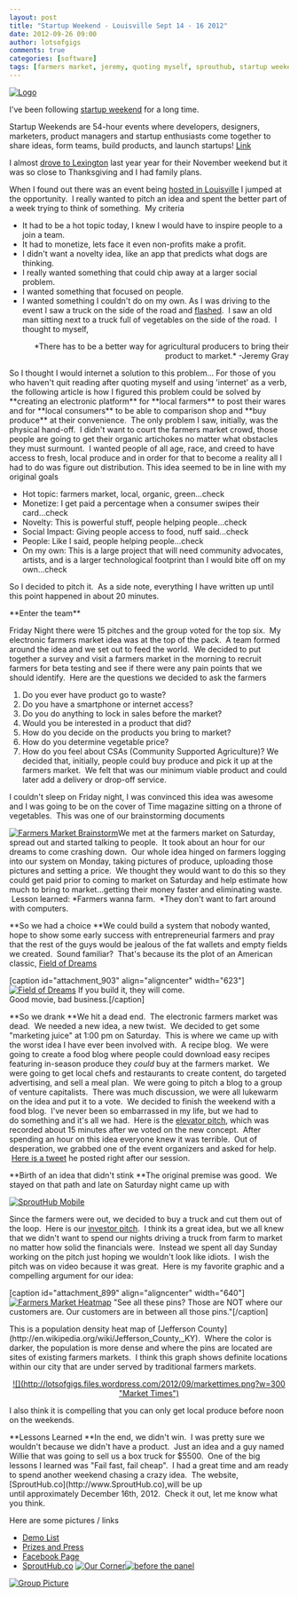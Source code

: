 ```yaml
---
layout: post
title: "Startup Weekend - Louisville Sept 14 - 16 2012"
date: 2012-09-26 09:00
author: lotsofgigs
comments: true
categories: [software]
tags: [farmers market, jeremy, quoting myself, sprouthub, startup weekend]
---
```

<a href="http://lotsofgigs.files.wordpress.com/2012/09/sw_logo.png">![](http://lotsofgigs.files.wordpress.com/2012/09/sw_logo.png "Logo")</a>

I've been following [startup weekend](http://startupweekend.org) for a long time.

Startup Weekends are 54-hour events where developers, designers, marketers, product managers and startup enthusiasts come together to share ideas, form teams, build products, and launch startups! [Link](http://startupweekend.org/about/)

I almost [drove to Lexington](http://goo.gl/maps/HbXYo) last year year for their November weekend but it was so close to Thanksgiving and I had family plans.

When I found out there was an event being [hosted in Louisville](http://louisville.startupweekend.org/) I jumped at the opportunity.  I really wanted to pitch an idea and spent the better part of a week trying to think of something.  My criteria


*   It had to be a hot topic today, I knew I would have to inspire people to a join a team.
*   It had to monetize, lets face it even non-profits make a profit.
*   I didn't want a novelty idea, like an app that predicts what dogs are thinking.
*   I really wanted something that could chip away at a larger social problem.
*   I wanted something that focused on people.
*   I wanted something I couldn't do on my own.
As I was driving to the event I saw a truck on the side of the road and [flashed](http://en.wikipedia.org/wiki/The_Intersect#.22Flashes.22).  I saw an old man sitting next to a truck full of vegetables on the side of the road.  I thought to myself,
<p style="text-align:right;">*There has to be a better way for agricultural producers to bring their product to market.*
-Jeremy Gray

<p style="text-align:left;">So I thought I would internet a solution to this problem...
For those of you who haven't quit reading after quoting myself and using 'internet' as a verb,  the following article is how I figured this problem could be solved by **creating an electronic platform** for **local farmers** to post their wares and for **local consumers** to be able to comparison shop and **buy produce** at their convenience.  The only problem I saw, initially, was the physical hand-off.  I didn't want to court the farmers market crowd, those people are going to get their organic artichokes no matter what obstacles they must surmount.  I wanted people of all age, race, and creed to have access to fresh, local produce and in order for that to become a reality all I had to do was figure out distribution. This idea seemed to be in line with my original goals




*   Hot topic: farmers market, local, organic, green...check
*   Monetize: I get paid a percentage when a consumer swipes their card...check
*   Novelty: This is powerful stuff, people helping people...check
*   Social Impact: Giving people access to food, nuff said...check
*   People: Like I said, people helping people...check
*   On my own: This is a large project that will need community advocates, artists, and is a larger technological footprint than I would bite off on my own...check
<p style="text-align:left;">So I decided to pitch it.  As a side note, everything I have written up until this point happened in about 20 minutes.

<p style="text-align:left;">**Enter the team**

<p style="text-align:left;">Friday Night there were 15 pitches and the group voted for the top six.  My electronic farmers market idea was at the top of the pack.  A team formed around the idea and we set out to feed the world.  We decided to put together a survey and visit a farmers market in the morning to recruit farmers for beta testing and see if there were any pain points that we should identify.  Here are the questions we decided to ask the farmers




1.  Do you ever have product go to waste?
2.  Do you have a smartphone or internet access?
3.  Do you do anything to lock in sales before the market?
4.  Would you be interested in a product that did?
5.  How do you decide on the products you bring to market?
6.  How do you determine vegetable price?
7.  How do you feel about CSAs (Community Supported Agriculture)?
We decided that, initially, people could buy produce and pick it up at the farmers market.  We felt that was our minimum viable product and could later add a delivery or drop-off service.

I couldn't sleep on Friday night, I was convinced this idea was awesome and I was going to be on the cover of Time magazine sitting on a throne of vegetables.  This was one of our brainstorming documents

<a href="http://lotsofgigs.files.wordpress.com/2012/09/farmers-market-brainstorm.jpg">![](http://lotsofgigs.files.wordpress.com/2012/09/farmers-market-brainstorm.jpg?w=1024 "Farmers Market Brainstorm")</a>We met at the farmers market on Saturday, spread out and started talking to people.  It took about an hour for our dreams to come crashing down.  Our whole idea hinged on farmers logging into our system on Monday, taking pictures of produce, uploading those pictures and setting a price.  We thought they would want to do this so they could get paid prior to coming to market on Saturday and help estimate how much to bring to market...getting their money faster and eliminating waste.  Lesson learned: *Farmers wanna farm.  *They don't want to fart around with computers.

**So we had a choice
**We could build a system that nobody wanted, hope to show some early success with entrepreneurial farmers and pray that the rest of the guys would be jealous of the fat wallets and empty fields we created.  Sound familiar?  That's because its the plot of an American classic, [Field of Dreams](http://www.imdb.com/title/tt0097351/)

[caption id="attachment_903" align="aligncenter" width="623"]<a href="http://lotsofgigs.files.wordpress.com/2012/09/fieldofdreamscorn.png">![](http://lotsofgigs.files.wordpress.com/2012/09/fieldofdreamscorn.png "Field of Dreams")</a> If you build it, they will come.  
Good movie, bad business.[/caption]

**So we drank
**We hit a dead end.  The electronic farmers market was dead.  We needed a new idea, a new twist.  We decided to get some "marketing juice" at 1:00 pm on Saturday.  This is where we came up with the worst idea I have ever been involved with.  A recipe blog.  We were going to create a food blog where people could download easy recipes featuring in-season produce they *could* buy at the farmers market.  We were going to get local chefs and restaurants to create content, do targeted advertising, and sell a meal plan.  We were going to pitch a blog to a group of venture capitalists.  There was much discussion, we were all lukewarm on the idea and put it to a vote.  We decided to finish the weekend with a food blog.  I've never been so embarrassed in my life, but we had to do something and it's all we had.  Here is the [elevator pitch](http://www.youtube.com/watch?v=lZaOLgiTNJ8&amp;feature=youtu.be), which was recorded about 15 minutes after we voted on the new concept.  After spending an hour on this idea everyone knew it was terrible.  Out of desperation, we grabbed one of the event organizers and asked for help.  [Here is a tweet](https://twitter.com/ZacharyCohn/status/247114256108109825) he posted right after our session.

**Birth of an idea that didn't stink
**The original premise was good.  We stayed on that path and late on Saturday night came up with

<a href="http://lotsofgigs.files.wordpress.com/2012/09/sproutmobile.png">![](http://lotsofgigs.files.wordpress.com/2012/09/sproutmobile.png "SproutHub Mobile")</a>

Since the farmers were out, we decided to buy a truck and cut them out of the loop.  Here is our [investor pitch](http://lotsofgigs.wordpress.com/?attachment_id=906).  I think its a great idea, but we all knew that we didn't want to spend our nights driving a truck from farm to market no matter how solid the financials were.  Instead we spent all day Sunday working on the pitch just hoping we wouldn't look like idiots.  I wish the pitch was on video because it was great.  Here is my favorite graphic and a compelling argument for our idea:<a href="http://lotsofgigs.wordpress.com/2012/09/26/startup-weekend-louisville-sept-14-16-2012/startup-weekend-pitch/" rel="attachment wp-att-906">
</a>

[caption id="attachment_899" align="aligncenter" width="640"]<a href="http://lotsofgigs.files.wordpress.com/2012/09/heatmap.png">![](http://lotsofgigs.files.wordpress.com/2012/09/heatmap.png "Farmers Market Heatmap")</a> "See all these pins? Those are NOT where our customers are. Our customers are in between all those pins."[/caption]
<p style="text-align:left;">This is a population density heat map of [Jefferson County](http://en.wikipedia.org/wiki/Jefferson_County,_KY).  Where the color is darker, the population is more dense and where the pins are located are sites of existing farmers markets.  I think this graph shows definite locations within our city that are under served by traditional farmers markets.

<p style="text-align:center;"><a href="http://lotsofgigs.files.wordpress.com/2012/09/markettimes.png">![](http://lotsofgigs.files.wordpress.com/2012/09/markettimes.png?w=300 "Market Times")</a>

<p style="text-align:left;">I also think it is compelling that you can only get local produce before noon on the weekends.

<p style="text-align:left;">**Lessons Learned
**In the end, we didn't win.  I was pretty sure we wouldn't because we didn't have a product.  Just an idea and a guy named Willie that was going to sell us a box truck for $5500.  One of the big lessons I learned was "Fail fast, fail cheap".  I had a great time and am ready to spend another weekend chasing a crazy idea.  The website, [SproutHub.co](http://www.SproutHub.co),will be up until approximately December 16th, 2012.  Check it out, let me know what you think.

<p style="text-align:left;">Here are some pictures / links




*   [Demo List](http://louisville.startupweekend.org/2012/09/16/sw-louisville-2012-demo-list/)
*   [Prizes and Press](http://louisville.startupweekend.org/2012/09/18/success-at-first-ever-startup-weekend-louisville/)
*   [Facebook Page](https://www.facebook.com/SWLouisville/photos)
*   [SproutHub.co](http://www.SproutHub.co)
<a href="http://lotsofgigs.files.wordpress.com/2012/09/our-corner.jpg">![](http://lotsofgigs.files.wordpress.com/2012/09/our-corner.jpg?w=300 "Our Corner")</a><a href="http://lotsofgigs.files.wordpress.com/2012/09/before-the-panel.jpg">![](http://lotsofgigs.files.wordpress.com/2012/09/before-the-panel.jpg?w=300 "before the panel")</a>

<a href="http://lotsofgigs.files.wordpress.com/2012/09/group-picture.jpg">![](http://lotsofgigs.files.wordpress.com/2012/09/group-picture.jpg "Group Picture")</a>
